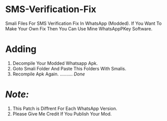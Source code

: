 # SMS-Verification-Fix
Smali Files For SMS Verification Fix In WhatsApp (Modded). If You Want To Make Your Own Fix Then You Can Use Mine WhatsAppPKey Software.

# Adding
1. Decompile Your Modded Whatsapp Apk.
2. Goto Smali Folder And Paste This Folders With Smalis.
3. Recompile Apk Again. 
.......... *Done* 

# *_Note:_*
1. This Patch is Diffrent For Each WhatsApp Version.  
2. Please Give Me Credit If You Publish Your Mod.
